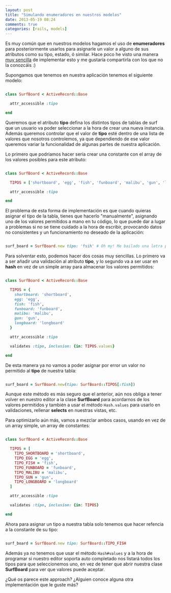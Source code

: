 ```yaml
---
layout: post
title: "Simulando enumeradores en nuestros modelos"
date: 2013-05-19 08:24
comments: true
categories: [rails, models]
---
```


Es muy común que en nuestros modelos hagamos el uso de <strong>enumeradores</strong> para posteriormente usarlos para asignarle un valor a alguno de sus atributos como su tipo, estado, ó similar. Hace poco he visto una manera <a href="http://rails-bestpractices.com/posts/708-clever-enums-in-rails" target="_blank">muy sencilla</a> de implementar esto y me gustaría compartirla con los que no la conozcáis :)

Supongamos que tenemos en nuestra aplicación tenemos el siguiente modelo:

``` ruby

class SurfBoard < ActiveRecord::Base

  attr_accessible :tipo

end


```

Queremos que el atributo <strong>tipo</strong> defina los distintos tipos de tablas de surf que un usuario va poder seleccionar a la hora de crear una nueva instancia. Además queremos controlar que el valor de <strong>tipo</strong> esté dentro de una lista de valores que nosotros controlemos, ya que dependiendo de ese valor queremos variar la funcionalidad de algunas partes de nuestra aplicación.

<!-- more -->

Lo primero que podríamos hacer sería crear una constante con el array de los valores posibles para este atributo:

``` ruby

class SurfBoard < ActiveRecord::Base

  TIPOS = ['shortboard', 'egg', 'fish', 'funboard', 'malibu', 'gun', 'longboard']

  attr_accessible :tipo

end


```

El problema de esta forma de implementación es que cuando quieras asignar el tipo de la tabla, tienes que hacerlo "manualmente", asignando uno de los valores permitidos a mano en tu código, lo que puede dar a lugar a problemas si no se tiene cuidado a la hora de escribir, provocando datos no consistentes y un funcionamiento no deseado de la aplicación:

``` ruby

surf_board = SurfBoard.new tipo: 'fsih' # Oh my! Me bailado una letra por teclear rápido


```

Para solventar esto, podemos hacer dos cosas muy sencillas. Lo primero va a ser añadir una validación al atributo <strong>tipo</strong>, y lo segundo va a ser usar en <strong>hash</strong> en vez de un simple array para almacenar los valores permitidos:

``` ruby

class SurfBoard < ActiveRecord::Base

  TIPOS = {
    shortboard: 'shortboard',
    egg: 'egg',
    fish: 'fish',
    funboard: 'funboard',
    malibu: 'malibu',
    gun: 'gun',
    longboard: 'longboard'
  }

  attr_accessible :tipo

  validates :tipo, inclusion: {in: TIPOS.values}

end


```

De esta manera ya no vamos a poder asignar por error un valor no permitido al <strong>tipo</strong> de nuestra tabla:

``` ruby

surf_board = SurfBoard.new(tipo: SurfBoard::TIPOS[:fish])


```

Aunque este método es más seguro que el anterior, aún nos obliga a tener volver en nuestro editor a la clase <strong>SurfBoard</strong> para acordarnos de los valores permitidos y también a usar el método <code>Hash.values</code> para usarlo en validaciones, rellenar <strong>selects</strong> en nuestras vistas, etc.

Para optimizarlo aún más, vamos a mezclar ambos casos, usando en vez de un array simple, un array de constantes:


``` ruby

class SurfBoard < ActiveRecord::Base

  TIPOS = [
    TIPO_SHORTBOARD = 'shortboard',
    TIPO_EGG = 'egg',
    TIPO_FISH = 'fish',
    TIPO_FUNBOARD = 'funboard',
    TIPO_MALIBU = 'malibu',
    TIPO_GUN = 'gun',
    TIPO_LONGBOARD = 'longboard'
  ]

  attr_accessible :tipo

  validates :tipo, inclusion: {in: TIPOS}

end


```

Ahora para asignar un tipo a nuestra tabla solo tenemos que hacer refencia a la constante de su tipo:

``` ruby

surf_board = SurfBoard.new tipo: SurfBoard::TIPO_FISH


```

Además ya no tenemos que usar el método <code>Hash#values</code> y a la hora de programar si nuestro editor soporta auto completado nos listará todos los tipos para que seleccionemos uno, en vez de tener que abrir nuestra clase <strong>SurfBoard</strong> para ver que valores puede aceptar.

¿Qué os parece este approach? ¿Alguien conoce alguna otra implementación que le guste más?
